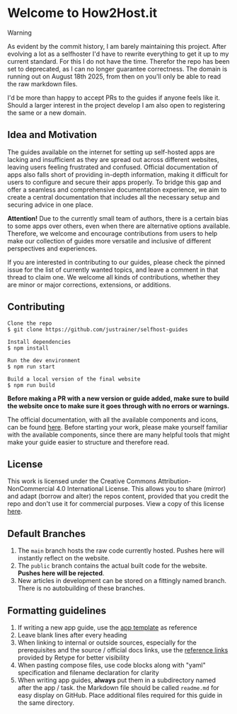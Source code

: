 # Welcome to How2Host.it

> [!WARNING]
> As evident by the commit history, I am barely maintaining this project. After evolving a lot as a selfhoster I'd have to rewrite everything to get it up to my current standard. For this I do not have the time. Therefor the repo has been set to deprecated, as I can no longer guarantee correctness. The domain is running out on August 18th 2025, from then on you'll only be able to read the raw markdown files.
>
> I'd be more than happy to accept PRs to the guides if anyone feels like it. Should a larger interest in the project develop I am also open to registering the same or a new domain.

## Idea and Motivation

The guides available on the internet for setting up self-hosted apps are lacking and insufficient as they are spread out across different websites, leaving users feeling frustrated and confused. Official documentation of apps also falls short of providing in-depth information, making it difficult for users to configure and secure their apps properly. To bridge this gap and offer a seamless and comprehensive documentation experience, we aim to create a central documentation that includes all the necessary setup and securing advice in one place.

**Attention!** Due to the currently small team of authors, there is a certain bias to some apps over others, even when there are alternative options available. Therefore, we welcome and encourage contributions from users to help make our collection of guides more versatile and inclusive of different perspectives and experiences.

If you are interested in contributing to our guides, please check the pinned issue for the list of currently wanted topics, and leave a comment in that thread to claim one. We welcome all kinds of contributions, whether they are minor or major corrections, extensions, or additions.

## Contributing

    Clone the repo
    $ git clone https://github.com/justrainer/selfhost-guides
    
    Install dependencies
    $ npm install

    Run the dev environment
    $ npm run start

    Build a local version of the final website
    $ npm run build

**Before making a PR with a new version or guide added, make sure to build the website once to make sure it goes through with no errors or warnings.**

The official documentation, with all the available components and icons, can be found [here](https://retype.com/components/). Before starting your work, please make yourself familiar with the available components, since there are many helpful tools that might make your guide easier to structure and therefore read.

## License

This work is licensed under the Creative Commons Attribution-NonCommercial 4.0 International License. This allows you to share (mirror) and adapt (borrow and alter) the repos content, provided that you credit the repo and don't use it for commercial purposes. View a copy of this license [here](http://creativecommons.org/licenses/by-nc/4.0/). 

## Default Branches

1. The `main` branch hosts the raw code currently hosted. Pushes here will instantly reflect on the website.
2. The `public` branch contains the actual built code for the website. **Pushes here will be rejected**.
3. New articles in development can be stored on a fittingly named branch. There is no autobuilding of these branches.

## Formatting guidelines

1. If writing a new app guide, use the [app template](src/apps/_template.md?plain=1) as reference
2. Leave blank lines after every heading
3. When linking to internal or outside sources, especially for the prerequisites and the source / official docs links, use the [reference links](https://retype.com/components/reference-link/) provided by Retype for better visibility
4. When pasting compose files, use code blocks along with "yaml" specification and filename declaration for clarity
5. When writing app guides, **always** put them in a subdirectory named after the app / task. the Markdown file should be called `readme.md` for easy display on GitHub. Place additional files required for this guide in the same directory.
